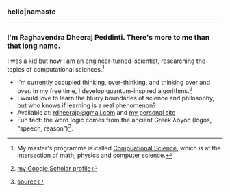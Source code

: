 ### hello|namaste
-----------------------------------------------------------------------------
### I'm Raghavendra Dheeraj Peddinti. There's more to me than that long name.

I was a kid but now I am an engineer-turned-scientist, researching the topics of computational sciences.[^1]

- I’m currently occupied thinking, over-thinking, and thinking over and over. In my free time, I develop quantum-inspired algorithms.[^2]
- I would love to learn the blurry boundaries of science and philosophy, but who knows if learning is a real phenomenon?
- Available at: [rdheerajp@gmail.com](mailto:rdheerajp@gmail.com) and [my personal site](https://rdheerajp.github.io/)
- Fun fact: the word logic comes from the ancient Greek λόγος (lógos, “speech, reason”)[^3].


[^1]: My master's programme is called [Compuational Science](https://rw.ethz.ch/ "MSc Comp. Sci."), which is at the intersection of math, physics and computer science.
[^2]: [my Google Scholar profile](https://scholar.google.com/citations?user=c845Pa4AAAAJ&hl=en)
[^3]: [source](https://en.wiktionary.org/wiki/logic "Wiktionary")

